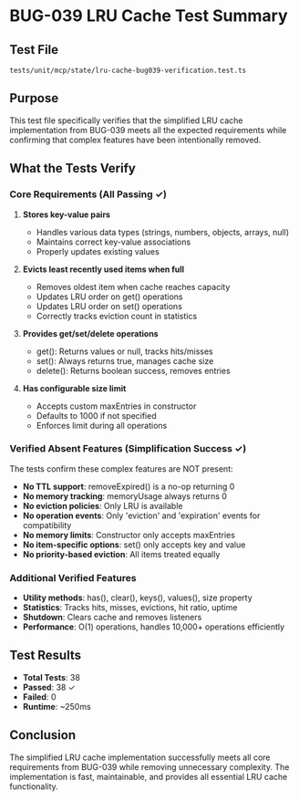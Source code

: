 # BUG-039 LRU Cache Test Summary

## Test File

`tests/unit/mcp/state/lru-cache-bug039-verification.test.ts`

## Purpose

This test file specifically verifies that the simplified LRU cache implementation from BUG-039 meets
all the expected requirements while confirming that complex features have been intentionally
removed.

## What the Tests Verify

### Core Requirements (All Passing ✓)

1. **Stores key-value pairs**
   - Handles various data types (strings, numbers, objects, arrays, null)
   - Maintains correct key-value associations
   - Properly updates existing values

2. **Evicts least recently used items when full**
   - Removes oldest item when cache reaches capacity
   - Updates LRU order on get() operations
   - Updates LRU order on set() operations
   - Correctly tracks eviction count in statistics

3. **Provides get/set/delete operations**
   - get(): Returns values or null, tracks hits/misses
   - set(): Always returns true, manages cache size
   - delete(): Returns boolean success, removes entries

4. **Has configurable size limit**
   - Accepts custom maxEntries in constructor
   - Defaults to 1000 if not specified
   - Enforces limit during all operations

### Verified Absent Features (Simplification Success ✓)

The tests confirm these complex features are NOT present:

- **No TTL support**: removeExpired() is a no-op returning 0
- **No memory tracking**: memoryUsage always returns 0
- **No eviction policies**: Only LRU is available
- **No operation events**: Only 'eviction' and 'expiration' events for compatibility
- **No memory limits**: Constructor only accepts maxEntries
- **No item-specific options**: set() only accepts key and value
- **No priority-based eviction**: All items treated equally

### Additional Verified Features

- **Utility methods**: has(), clear(), keys(), values(), size property
- **Statistics**: Tracks hits, misses, evictions, hit ratio, uptime
- **Shutdown**: Clears cache and removes listeners
- **Performance**: O(1) operations, handles 10,000+ operations efficiently

## Test Results

- **Total Tests**: 38
- **Passed**: 38 ✓
- **Failed**: 0
- **Runtime**: ~250ms

## Conclusion

The simplified LRU cache implementation successfully meets all core requirements from BUG-039 while
removing unnecessary complexity. The implementation is fast, maintainable, and provides all
essential LRU cache functionality.

